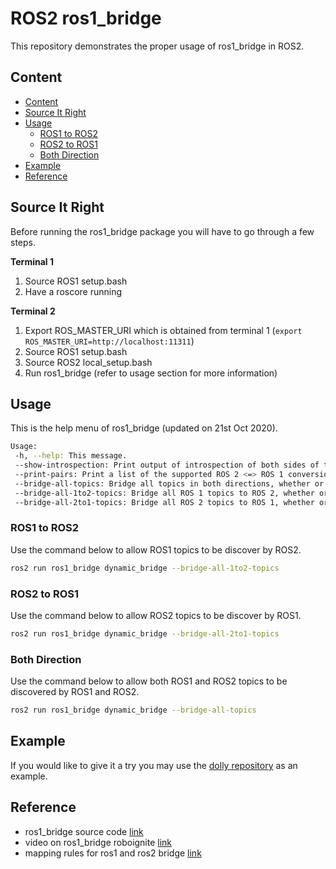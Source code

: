 # ROS2 ros1_bridge

This repository demonstrates the proper usage of ros1_bridge in ROS2.

## Content

- [Content](#Content)
- [Source It Right](#Source-It-Right)
- [Usage](#Usage)
    - [ROS1 to ROS2](#ROS1-to-ROS2)
    - [ROS2 to ROS1](#ROS2-to-ROS1)
    - [Both Direction](#Both-Direction)
- [Example](#Example)
- [Reference](#Reference)

## Source It Right

Before running the ros1_bridge package you will have to go through a few steps.  

**Terminal 1**  
1. Source ROS1 setup.bash
1. Have a roscore running

**Terminal 2**  
1. Export ROS_MASTER_URI which is obtained from terminal 1 (`export ROS_MASTER_URI=http://localhost:11311`)
1. Source ROS1 setup.bash
1. Source ROS2 local_setup.bash
1. Run ros1_bridge (refer to usage section for more information)

## Usage

This is the help menu of ros1_bridge (updated on 21st Oct 2020).  

```bash
Usage:
 -h, --help: This message.
 --show-introspection: Print output of introspection of both sides of the bridge.
 --print-pairs: Print a list of the supported ROS 2 <=> ROS 1 conversion pairs.
 --bridge-all-topics: Bridge all topics in both directions, whether or not there is a matching subscriber.
 --bridge-all-1to2-topics: Bridge all ROS 1 topics to ROS 2, whether or not there is a matching subscriber.
 --bridge-all-2to1-topics: Bridge all ROS 2 topics to ROS 1, whether or not there is a matching subscriber.
```

### ROS1 to ROS2

Use the command below to allow ROS1 topics to be discover by ROS2.  

```bash
ros2 run ros1_bridge dynamic_bridge --bridge-all-1to2-topics
```

### ROS2 to ROS1

Use the command below to allow ROS2 topics to be discover by ROS1.  

```bash
ros2 run ros1_bridge dynamic_bridge --bridge-all-2to1-topics
```

### Both Direction

Use the command below to allow both ROS1 and ROS2 topics to be discovered by ROS1 and ROS2.  

```bash
ros2 run ros1_bridge dynamic_bridge --bridge-all-topics
```

## Example

If you would like to give it a try you may use the [dolly repository](https://github.com/chapulina/dolly) as an example.

## Reference

- ros1_bridge source code [link](https://github.com/ros2/ros1_bridge)
- video on ros1_bridge roboignite [link](https://www.youtube.com/watch?v=LX-MHeqwiPI)
- mapping rules for ros1 and ros2 bridge [link](https://www.allisonthackston.com/articles/bridging-ros-ros2.html)
